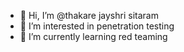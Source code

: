 - 👋 Hi, I’m @thakare jayshri sitaram
- 👀 I’m interested in penetration testing
- 🌱 I’m currently  learning red teaming

<!---
alpeshrp27/alpeshrp27 is a ✨ special ✨ repository because its `README.md` (this file) appears on your GitHub profile.
You can click the Preview link to take a look at your changes.
--->

